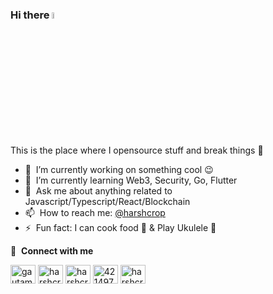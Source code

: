 
### Hi there <a href="https://twitter.com/harshcrop/"><img src="https://media.giphy.com/media/hvRJCLFzcasrR4ia7z/giphy.gif" width="5%"></a>
This is the place where I opensource stuff and break things :rofl:

- 🔭 &nbsp;I’m currently working on something cool :wink:
- 🌱 &nbsp;I’m currently learning Web3, Security, Go, Flutter
- 💬 &nbsp;Ask me about anything related to Javascript/Typescript/React/Blockchain
- 📫 &nbsp;How to reach me: [@harshcrop](https://twitter.com/harshcrop)
- ⚡ &nbsp;Fun fact: I can cook food 🥘 & Play Ukulele 🎸



🔗 &nbsp;**Connect with me**
<p align="left">
<a href="https://dev.to/gautamkrishnar" target="blank"><img align="center" src="https://cdn.jsdelivr.net/npm/simple-icons@3.0.1/icons/medium.svg" alt="gautamkrishnar" height="30" width="40" /></a>
<a href="https://twitter.com/harshcrop" target="blank"><img align="center" src="https://raw.githubusercontent.com/rahuldkjain/github-profile-readme-generator/master/src/images/icons/Social/twitter.svg" alt="harshcrop" height="30" width="40" /></a>
<a href="https://linkedin.com/in/harshcrop" target="blank"><img align="center" src="https://raw.githubusercontent.com/rahuldkjain/github-profile-readme-generator/master/src/images/icons/Social/linked-in-alt.svg" alt="harshcrop" height="30" width="40" /></a>
<a href="https://stackoverflow.com/users/4214976" target="blank"><img align="center" src="https://raw.githubusercontent.com/rahuldkjain/github-profile-readme-generator/master/src/images/icons/Social/stack-overflow.svg" alt="4214976" height="30" width="40" /></a>
<a href="https://instagram.com/harshcrop" target="blank"><img align="center" src="https://raw.githubusercontent.com/rahuldkjain/github-profile-readme-generator/master/src/images/icons/Social/instagram.svg" alt="harshcrop" height="30" width="40" /></a>
